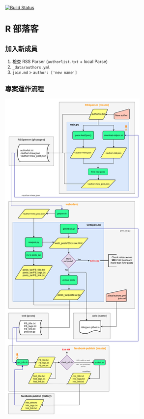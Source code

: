 <a href="https://travis-ci.org/Rbloggers/Rbloggers.github.io" target="_blank">![Build Status](https://travis-ci.org/Rbloggers/Rbloggers.github.io.svg?branch=dev)</a>

# R 部落客

## 加入新成員
1. 檢查 RSS Parser (`authorlist.txt` + local Parse)
1. `_data/authors.yml`
1. `join.md` > `author: ['new name']`

## 專案運作流程
![R 部落客 Flow](Rblog.png)
